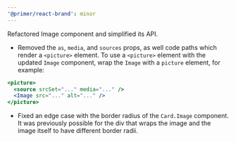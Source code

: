 ```yaml
---
'@primer/react-brand': minor
---
```


Refactored Image component and simplified its API.

- Removed the `as`, `media`, and `sources` props, as well code paths which render a `<picture>` element. To use a `<picture>` element with the updated `Image` component, wrap the `Image` with a `picture` element, for example:

```jsx
<picture>
  <source srcSet="..." media="..." />
  <Image src="..." alt="..." />
</picture>
```

- Fixed an edge case with the border radius of the `Card.Image` component. It was previously possible for the div that wraps the image and the image itself to have different border radii.
